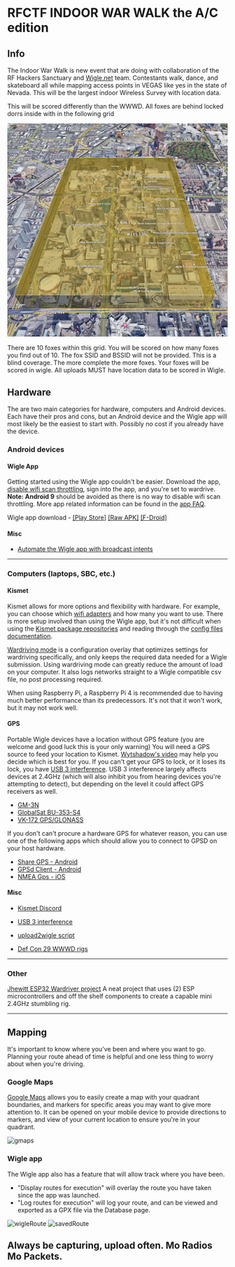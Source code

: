 # RFCTF INDOOR WAR WALK the A/C edition

## Info

The Indoor War Walk is new event that are doing with collaboration of the RF Hackers Sanctuary and [Wigle.net](https://wigle.net) team. Contestants walk, dance, and skateboard all while mapping access points in VEGAS like yes in the state of Nevada.  This will be the largest indoor Wireless Survey with location data.

This will be scored differently than the WWWD. All foxes are behind locked dorrs inside with in the following grid

![IDWW](/files/images/indoorwarwalk/thegrid.jpg)

There are 10 foxes within this grid. You will be scored on how many foxes you find out of 10.  The fox SSID and BSSID will not be provided. This is a blind coverage.  The more complete the more foxes.  Your foxes will be scored in wigle. All uploads MUST have location data to be scored in Wigle.

## Hardware
The are two main categories for hardware, computers and Android devices. Each have their pros and cons, but an Android device and the Wigle app will most likely be the easiest to start with. Possibly no cost if you already have the device.

### Android devices
#### Wigle App
Getting started using the Wigle app couldn't be easier. Download the app, [disable wifi scan throttling](https://pzoleeblogen.wordpress.com/2019/09/04/android-10-improve-wifi-scan-accuracy-disable-throttling/), sign into the app, and you're set to wardrive. **Note: Android 9** should be avoided as there is no way to disable wifi scan throttling. More app related information can be found in the [app FAQ](https://wigle.net/wiwiwa-faq).

Wigle app download - [[Play Store]](https://play.google.com/store/apps/details?id=net.wigle.wigleandroid) [[Raw APK]](https://github.com/wiglenet/wigle-wifi-wardriving/blob/master/dist/release/wiglewifiwardriving-release.apk) [[F-Droid]](https://f-droid.org/en/packages/net.wigle.wigleandroid/)

#### Misc
- [Automate the Wigle app with broadcast intents](https://wigle.net/phpbb/viewtopic.php?t=2707)

---

### Computers (laptops, SBC, etc.)
#### Kismet
Kismet allows for more options and flexibility with hardware. For example, you can choose which [wifi adapters](https://www.kismetwireless.net/docs/readme/datasources_wifi/#supported-hardware) and how many you want to use. There is more setup involved than using the Wigle app, but it's not difficult when using the [Kismet package repositories](https://www.kismetwireless.net/docs/readme/packages/) and reading through the [config files documentation](https://www.kismetwireless.net/docs/readme/config_files/).

[Wardriving mode](https://www.kismetwireless.net/docs/readme/wardriving/) is a configuration overlay that optimizes settings for wardriving specifically, and only keeps the required data needed for a Wigle submission. Using wardriving mode can greatly reduce the amount of load on your computer. It also logs networks straight to a Wigle compatible csv file, no post processing required.

When using Raspberry Pi, a Raspberry Pi 4 is recommended due to having much better performance than its predecessors. It's not that it won't work, but it may not work well.

#### GPS
Portable Wigle devices have a location without GPS feature (you are welcome and good luck this is your only warning)
You will need a GPS source to feed your location to Kismet. [Wytshadow's video](https://www.youtube.com/watch?v=2h8H3XEgWvw) may help you decide which is best for you. If you can't get your GPS to lock, or it loses its lock, you have [USB 3 interference](https://www.usb.org/sites/default/files/327216.pdf). USB 3 interference largely affects devices at 2.4GHz (which will also inhibit you from hearing devices you're attempting to detect), but depending on the level it could affect GPS receivers as well.
- [GM-3N](https://www.amazon.com/GM-3N-professional-Receiver-adjustable-GPS/dp/B07BPM9C1Q)
- [GlobalSat BU-353-S4](https://www.amazon.com/GlobalSat-BU-353-S4-Receiver-Black-Improved-New/dp/B098L799NH)
- [VK-172 GPS/GLONASS](https://www.amazon.com/Diymall-G-Mouse-Glonass-Raspberry-Aviation/dp/B00NWEEWW8/)

If you don't can't procure a hardware GPS for whatever reason, you can use one of the following apps which should allow you to connect to GPSD on your host hardware.
- [Share GPS - Android](https://play.google.com/store/apps/details?id=com.jillybunch.shareGPS)
- [GPSd Client - Android](https://play.google.com/store/apps/details?id=io.github.tiagoshibata.gpsdclient)
- [NMEA Gps - iOS](https://apps.apple.com/us/app/nmea-gps/id590868529)

#### Misc
- [Kismet Discord](https://discord.gg/5N4ME9a)

- [USB 3 interference](https://www.usb.org/sites/default/files/327216.pdf)

- [upload2wigle script](https://github.com/elkentaro/upload2wigle)

- [Def Con 29 WWWD rigs](DEFCON-29-WWWD-RIGS.md)

---

### Other
[Jhewitt ESP32 Wardriver project](https://wardriver.uk) A neat project that uses (2) ESP microcontrollers and off the shelf components to create a capable mini 2.4GHz stumbling rig.

---

## Mapping
It's important to know where you've been and where you want to go. Planning your route ahead of time is helpful and one less thing to worry about when you're driving.

### Google Maps
[Google Maps](https://www.google.com/maps/d/u/0/) allows you to easily create a map with your quadrant boundaries, and markers for specific areas you may want to give more attention to. It can be opened on your mobile device to provide directions to markers, and view of your current location to ensure you're in your quadrant.

![gmaps](https://raw.githubusercontent.com/rfhs/rfhs-wiki/master/files/images/wwwd/gmaps.jpg)


### Wigle app
The Wigle app also has a feature that will allow track where you have been.
- "Display routes for execution" will overlay the route you have taken since the app was launched.
- "Log routes for execution" will log your route, and can be viewed and exported as a GPX file via the Database page.

![wigleRoute](https://raw.githubusercontent.com/rfhs/rfhs-wiki/master/files/images/wwwd/wigleRoute.jpg)
![savedRoute](https://raw.githubusercontent.com/rfhs/rfhs-wiki/master/files/images/wwwd/savedRoute.jpg)




## **Always be capturing, upload often. Mo Radios Mo Packets.**
